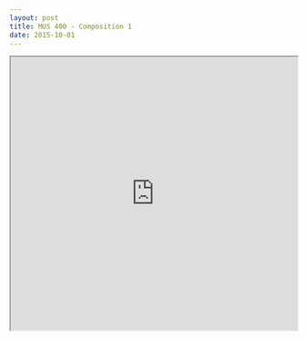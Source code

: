 ```yaml
---
layout: post
title: MUS 400 - Composition 1
date: 2015-10-01
---
```

<iframe src="https://drive.google.com/file/d/0B1dUInJge_OMU0hDMWhsN1pUaTQ/preview" width="100%" height="480">